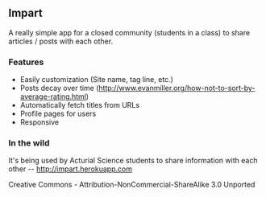 ## Impart

A really simple app for a closed community (students in a class) to share articles / posts with each other.

### Features
* Easily customization (Site name, tag line, etc.)
* Posts decay over time (http://www.evanmiller.org/how-not-to-sort-by-average-rating.html)
* Automatically fetch titles from URLs
* Profile pages for users
* Responsive

### In the wild
It's being used by Acturial Science students to share information with each other -- http://impart.herokuapp.com

Creative Commons - Attribution-NonCommercial-ShareAlike 3.0 Unported
